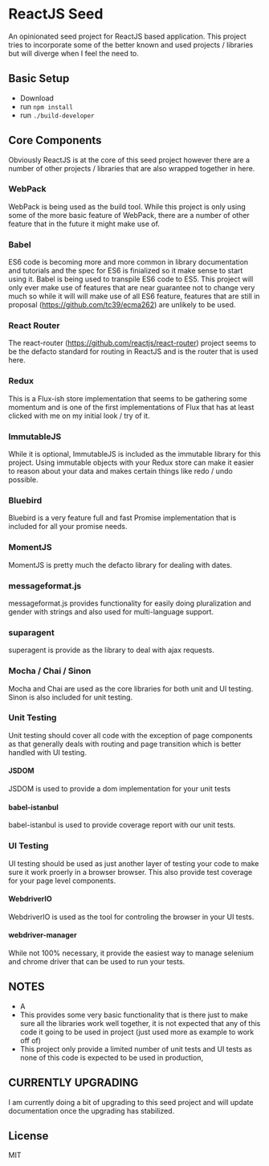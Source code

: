 # ReactJS Seed

An opinionated seed project for ReactJS based application.  This project tries to incorporate some of the better known and used projects / libraries but will diverge when I feel the need to.

## Basic Setup ##

- Download
- run `npm install`
- run `./build-developer`

## Core Components ##

Obviously ReactJS is at the core of this seed project however there are a number of other projects / libraries that are also wrapped together in here.

### WebPack ###

WebPack is being used as the build tool.  While this project is only using some of the more basic feature of WebPack, there are a number of other feature that in the future it might make use of.

### Babel ###

ES6 code is becoming more and more common in library documentation and tutorials and the spec for ES6 is finialized so it make sense to start using it.  Babel is being used to transpile ES6 code to ES5.  This project will only ever make use of features that are near guarantee not to change very much so while it will will make use of all ES6 feature, features that are still in proposal (https://github.com/tc39/ecma262) are unlikely to be used.

### React Router ###

The react-router (https://github.com/reactjs/react-router) project seems to be the defacto standard for routing in ReactJS and is the router that is used here.

### Redux ###

This is a Flux-ish store implementation that seems to be gathering some momentum and is one of the first implementations of Flux that has at least clicked with me on my initial look / try of it.

### ImmutableJS ###

While it is optional, ImmutableJS is included as the immutable library for this project.  Using immutable objects with your Redux store can make it easier to reason about your data and makes certain things like redo / undo possible.

### Bluebird ###

Bluebird is a very feature full and fast Promise implementation that is included for all your promise needs.

### MomentJS ###

MomentJS is pretty much the defacto library for dealing with dates.

### messageformat.js ###

messageformat.js provides functionality for easily doing pluralization and gender with strings and also used for multi-language support.

### suparagent ###

superagent is provide as the library to deal with ajax requests.

### Mocha / Chai / Sinon ###

Mocha and Chai are used as the core libraries for both unit and UI testing.  Sinon is also included for unit testing.

### Unit Testing ###

Unit testing should cover all code with the exception of page components as that generally deals with routing and page transition which is better handled with UI testing.

#### JSDOM ####

JSDOM is used to provide a dom implementation for your unit tests

#### babel-istanbul ####

babel-istanbul is used to provide coverage report with our unit tests.

### UI Testing ###

UI testing should be used as just another layer of testing your code to make sure it work proerly in a browser browser.  This also provide test coverage for your page level components.

#### WebdriverIO ####

WebdriverIO is used as the tool for controling the browser in your UI tests.

#### webdriver-manager ####

While not 100% necessary, it provide the easiest way to manage selenium and chrome driver that can be used to run your tests.

## NOTES ##

- A
- This provides some very basic functionality that is there just to make sure all the libraries work well together, it is not expected that any of this code it going to be used in project (just used more as example to work off of)
- This project only provide a limited number of unit tests and UI tests as none of this code is expected to be used in production,

## CURRENTLY UPGRADING ##

I am currently doing a bit of upgrading to this seed project and will update documentation once the upgrading has stabilized.

## License ##

MIT
